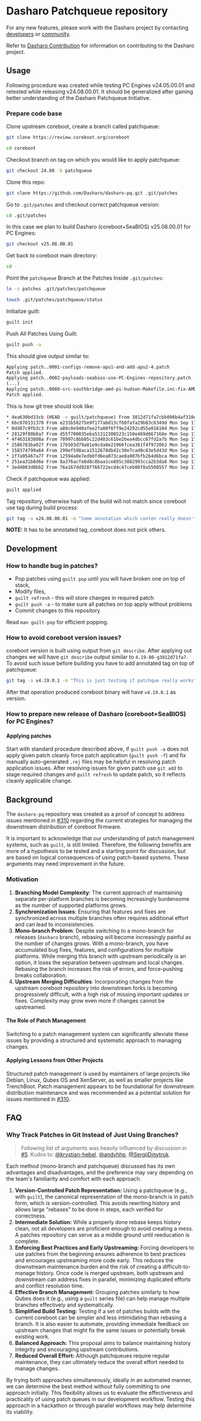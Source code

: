 # Dasharo Patchqueue repository

For any new features, please work with the Dasharo project by contacting
[developers](https://docs.dasharo.com/#commercial-inquiries) or
[community](https://docs.dasharo.com/#community).

Refer to [Dasharo
Contribution](https://docs.dasharo.com/newcomers/#dasharo-contribution) for
information on contributing to the Dasharo project.

## Usage

Following procedure was created while testing PC Engines v24.05.00.01 and
retested while releasing v24.08.00.01. It should be generalized after gaining
better understanding of the Dasharo Patchqueue Initiative.

### Prepare code base

Clone upstream coreboot, create a branch called patchqueue:

```bash
git clone https://review.coreboot.org/coreboot
```

```bash
cd coreboot
```

Checkout branch on tag on which you would like to apply patchqueue:

```bash
git checkout 24.08 -b patchqueue
```

Clone this repo:

```bash
git clone https://github.com/Dasharo/dasharo-pq.git .git/patches
```

Go to `.git/patches` and checkout correct patchqueue version:

```bash
cd .git/patches
```

In this case we plan to build Dasharo (coreboot+SeaBIOS) v25.08.00.01 for PC
Engines:

```bash
git checkout v25.08.00.01
```

Get back to coreboot main directory:

```bash
cd -
```

Point the `patchqueue` Branch at the Patches Inside `.git/patches`:

```bash
ln -s patches .git/patches/patchqueue
```

```bash
touch .git/patches/patchqueue/status
```

Initialize guilt:

```bash
guilt init
```

Push All Patches Using Guilt:

```bash
guilt push -a
```

This should give output similar to:

```bash
Applying patch..0001-configs-remove-apu1-and-add-apu2-4.patch
Patch applied.
Applying patch..0002-payloads-seabios-use-PC-Engines-repository.patch
(...)
Applying patch..0080-src-southbridge-amd-pi-hudson-Makefile.inc-fix-AMDFW.patch
Patch applied.
```

This is how git tree should look like:

```bash
* 4ea630bd33cb (HEAD -> guilt/patchqueue) From 3812d71fa7cbb096b4af310ed4910ecb8b723fd7 Mon Sep 17 00:00:00 2001 [PATCH 80/80] src/southbridge/amd/pi/hudson/Makefile.inc: fix AMDFW
* 6bc070131370 From e231b58275e9f177abd13cf60fafa29b83c6349d Mon Sep 17 00:00:00 2001 [PATCH 79/80] mainboard/pcengines: make HUDSON_LEGACY_FREE n by
* 0dd87c9fb3c3 From a80c0e940afee2fa80f6ff9e24292cd55e016104 Mon Sep 17 00:00:00 2001 [PATCH 78/80] mainboard/pcengines: fix sign-of-life coreboot build
* 28129f80b8a7 From d55f700035eba51312308523c150e469d667168e Mon Sep 17 00:00:00 2001 [PATCH 77/80] mb/pcengines/apu2: add variant apu7
* 4f463183808a From 70997c8bb05c22d483c61be2bea4dbcc67fd2a7b Mon Sep 17 00:00:00 2001 [PATCH 76/80] payloads/external/SeaBIOS: add bootorder in FMAP option
* 2586783ba027 From 17b503d79a81e9cda8e21966fcea381f4f9720b3 Mon Sep 17 00:00:00 2001 [PATCH 75/80] src/northbridge/amd/pi/00730F01/northbridge.c: enable
* 158374799a64 From 299ef598aca1512678db42c30e7cad0c83e5d43d Mon Sep 17 00:00:00 2001 [PATCH 74/80] nb/amd: enable ProcessorScopeInSb for fam14 and
* 1f7a95467a77 From 12594a0e7edb0fd6ea073cae0a907bfb264d6bca Mon Sep 17 00:00:00 2001 [PATCH 73/80] pcengines/apu2: enable EHCI controller by default
* 251ea31b8d6e From 8a376acfe8d8c8baa1ce885c3882993cca2b3da8 Mon Sep 17 00:00:00 2001 [PATCH 72/80] amdblocks/psp_efs.h: allow for PI 00730F01 platforms
* 3ed4083d0bb2 From 76a167dd928f766722ecd4c47ceb08f8a5508557 Mon Sep 17 00:00:00 2001 [PATCH 71/80] mainboard/pcengines: avoid ASSERT on the stack
```

Check if patchqueue was applied:

```bash
guilt applied
```

Tag repository, otherwise hash of the build will not match since coreboot use
tag during build process:

```sh
git tag -a v24.08.00.01 -m "Some annotation which conten really doesn't matter"
```

**NOTE:** It has to be annotated tag, coreboot does not pick others.

## Development

### How to handle bug in patches?

- Pop patches using `guilt pop` until you will have broken one on top of stack,
- Modify files,
- `guilt refresh` - this will store changes in required patch
- `guilt push -a` - to make sure all patches on top apply without problems
- Commit changes to this repository

Read `man guilt-pop` for efficient popping.

### How to avoid coreboot version issues?

coreboot version is built using output from `git describe`. After applying out
changes we will have `git describe` output similar to `4.19-80-g3812d71fa7`. To
avoid such issue before building you have to add annotated tag on top of
patchqueue:

```bash
git tag -a v4.19.0.1 -m "This is just testing if patchque really works"
```

After that operation produced coreboot binary will have `v4.19.0.1` as version.

### How to prepare new release of Dasharo (coreboot+SeaBIOS) for PC Engines?

#### Applying patches

Start with standard procedure described above, if `guilt push -a` does not
apply given patch cleanly force patch application (`guilt push -f`) and fix
manually auto-generated `.rej` files may be helpful in resolving patch
application issues. After resolving issues for given patch use `git add` to
stage required changes and `guilt refresh` to update patch, so it reflects
cleanly applicable change.

## Background

The `dasharo-pq` repository was created as a proof of concept to address issues
mentioned in [#310](https://github.com/Dasharo/dasharo-issues/issues/310)
regarding the current strategies for managing the downstream distribution of
coreboot firmware.

It is important to acknowledge that our understanding of patch management
systems, such as `guilt`, is still limited. Therefore, the following benefits
are more of a hypothesis to be tested and a starting point for discussion, but
are based on logical consequences of using patch-based systems. These arguments
may need improvement in the future.

### Motivation

1. **Branching Model Complexity**: The current approach of maintaining separate
   per-platform branches is becoming increasingly burdensome as the number of
   supported platforms grows.
1. **Synchronization Issues**: Ensuring that features and fixes are
   synchronized across multiple branches often requires additional effort and
   can lead to inconsistencies.
1. **Mono-branch Problem**: Despite switching to a mono-branch for releases
   (`dasharo` branch), rebasing will become increasingly painful as the number
   of changes grows. With a mono-branch, you have accumulated bug fixes, features,
   and configurations for multiple platforms. While merging this branch with
   upstream periodically is an option, it loses the separation between upstream
   and local changes. Rebasing the branch increases the risk of errors, and
   force-pushing breaks collaboration.
1. **Upstream Merging Difficulties**: Incorporating changes from the upstream
   coreboot repository into downstream forks is becoming progressively
   difficult, with a high risk of missing important updates or fixes. Complexity
   may grow even more if changes cannot be upstreamed.

#### The Role of Patch Management

Switching to a patch management system can significantly alleviate these issues
by providing a structured and systematic approach to managing changes.

#### Applying Lessons from Other Projects

Structured patch management is used by maintainers of large projects like
Debian, Linux, Qubes OS and XenServer, as well as smaller projects like
TrenchBoot. Patch management appears to be foundational for downstream
distribution maintenance and was recommended as a potential solution for issues
mentioned in [#310](https://github.com/Dasharo/dasharo-issues/issues/310).

## FAQ

### Why Track Patches in Git Instead of Just Using Branches?

> Following list of arguments was heavily influenced by discussion in
> [#5](https://github.com/Dasharo/dasharo-pq/pull/5). Kudos to:
> [@krystian-hebel](https://github.com/krystian-hebel),
> [@andyhhp](https://github.com/andyhhp),
> [@SergiiDmytruk](https://github.com/SergiiDmytruk).

Each method (mono-branch and patchqueue) discussed has its own advantages and
disadvantages, and the preference may vary depending on the team's familiarity
and comfort with each approach.

1. **Version-Controlled Patch Representation:** Using a patchqueue (e.g., with
   `guilt`), the canonical representation of the mono-branch is in patch form,
   which is version-controlled. This avoids rewriting history and allows large
   "rebases" to be done in steps, each verified for correctness.
1. **Intermediate Solution:** While a properly done rebase keeps history clean,
   not all developers are proficient enough to avoid creating a mess. A patches
   repository can serve as a middle ground until reeducation is complete.
1. **Enforcing Best Practices and Early Upstreaming:** Forcing developers to
   use patches from the beginning ensures adherence to best practices and
   encourages upstreaming more code early. This reduces the downstream maintenance
   burden and the risk of creating a difficult-to-manage history. Once code is
   merged upstream, both upstream and downstream can address fixes in parallel,
   minimizing duplicated efforts and conflict resolution time.
1. **Effective Branch Management:** Grouping patches similarly to how Qubes
   does it (e.g., using a `guilt` series file) can help manage multiple
   branches effectively and systematically.
1. **Simplified Build Testing:** Testing if a set of patches builds with the
   current coreboot can be simpler and less intimidating than rebasing a
   branch. It is also easier to automate, providing immediate feedback on upstream
   changes that might fix the same issues or potentially break existing work.
1. **Balanced Approach:** This proposal aims to balance maintaining history
   integrity and encouraging upstream contributions.
1. **Reduced Overall Effort:** Although patchqueues require regular
   maintenance, they can ultimately reduce the overall effort needed to manage
   changes.

By trying both approaches simultaneously, ideally in an automated manner, we
can determine the best method without fully committing to one approach
initially. This flexibility allows us to evaluate the effectiveness and
practicality of using patch queues in our development workflow. Testing this
approach in a hackathon or through parallel workflows may help determine its
viability.

